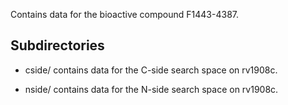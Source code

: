 Contains data for the bioactive compound F1443-4387.

## Subdirectories

- cside/ contains data for the C-side search space on rv1908c.

- nside/ contains data for the N-side search space on rv1908c.

